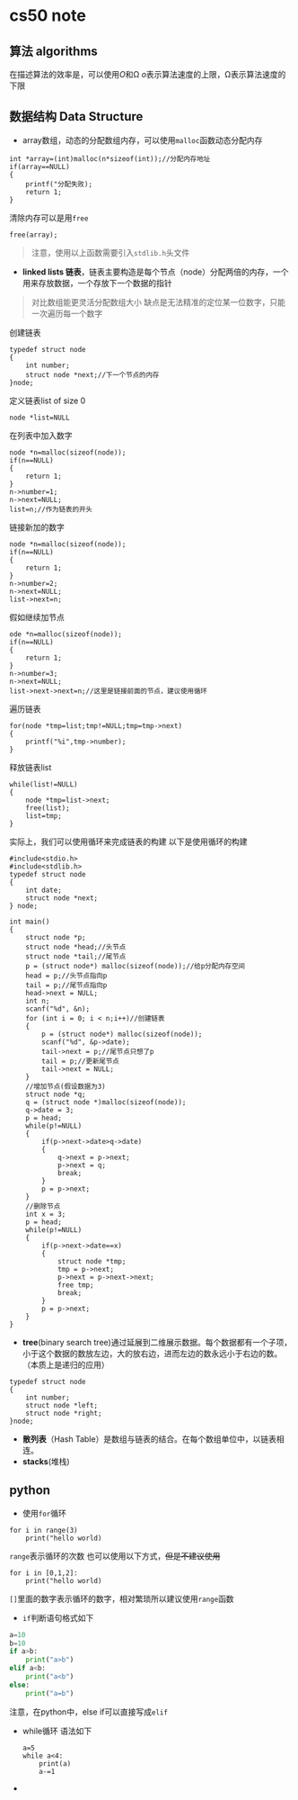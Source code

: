 # cs50 note
## 算法 algorithms
在描述算法的效率是，可以使用*O*和Ω
*o*表示算法速度的上限，Ω表示算法速度的下限
## 数据结构  Data Structure
- array数组，动态的分配数组内存，可以使用`malloc`函数动态分配内存
```
int *array=(int)malloc(n*sizeof(int));//分配内存地址
if(array==NULL)
{
    printf("分配失败);
    return 1;
}
```
清除内存可以是用`free`
```
free(array);
```
> 注意，使用以上函数需要引入`stdlib.h`头文件
>
- **linked lists 链表**，链表主要构造是每个节点（node）分配两倍的内存，一个用来存放数据，一个存放下一个数据的指针
> 对比数组能更灵活分配数组大小
> 缺点是无法精准的定位某一位数字，只能一次遍历每一个数字
>
创建链表
```
typedef struct node
{
    int number;
    struct node *next;//下一个节点的内存
}node;
```
定义链表list of size 0
```
node *list=NULL
```
在列表中加入数字
```
node *n=malloc(sizeof(node));
if(n==NULL)
{
    return 1;
}
n->number=1;
n->next=NULL;
list=n;//作为链表的开头
```
链接新加的数字
```
node *n=malloc(sizeof(node));
if(n==NULL)
{
    return 1;
}
n->number=2;
n->next=NULL;
list->next=n;
```
假如继续加节点
```
ode *n=malloc(sizeof(node));
if(n==NULL)
{
    return 1;
}
n->number=3;
n->next=NULL;
list->next->next=n;//这里是链接前面的节点，建议使用循环
```
遍历链表
```
for(node *tmp=list;tmp!=NULL;tmp=tmp->next)
{
    printf("%i",tmp->number);
}
```
释放链表list
```
while(list!=NULL)
{
    node *tmp=list->next;
    free(list);
    list=tmp;
}
```
实际上，我们可以使用循环来完成链表的构建
以下是使用循环的构建
```
#include<stdio.h>
#include<stdlib.h>
typedef struct node
{
    int date;
    struct node *next;
} node;

int main()
{
    struct node *p;
    struct node *head;//头节点
    struct node *tail;//尾节点
    p = (struct node*) malloc(sizeof(node));//给p分配内存空间
    head = p;//头节点指向p
    tail = p;//尾节点指向p
    head->next = NULL;
    int n;
    scanf("%d", &n);
    for (int i = 0; i < n;i++)//创建链表
    {
        p = (struct node*) malloc(sizeof(node));
        scanf("%d", &p->date);
        tail->next = p;//尾节点只想了p
        tail = p;//更新尾节点
        tail->next = NULL;
    }
    //增加节点(假设数据为3)
    struct node *q;
    q = (struct node *)malloc(sizeof(node));
    q->date = 3;
    p = head;
    while(p!=NULL)
    {
        if(p->next->date>q->date)
        {
            q->next = p->next;
            p->next = q;
            break;
        }
        p = p->next;
    }
    //删除节点
    int x = 3;
    p = head;
    while(p!=NULL)
    {
        if(p->next->date==x)
        {
            struct node *tmp;
            tmp = p->next;
            p->next = p->next->next;
            free tmp;
            break;
        }
        p = p->next;
    }
}
```
- **tree**(binary search tree)通过延展到二维展示数据。每个数据都有一个子项，小于这个数据的数放左边，大的放右边，进而左边的数永远小于右边的数。（本质上是递归的应用）
```
typedef struct node
{
    int number;
    struct node *left;
    struct node *right;
}node;
```
- **散列表**（Hash Table）是数组与链表的结合。在每个数组单位中，以链表相连。
- **stacks**(堆栈)
## python
- 使用`for`循环
```
for i in range(3)
    print("hello world)
```
`range`表示循环的次数
也可以使用以下方式，~~但是不建议使用~~
```
for i in [0,1,2]:
    print("hello world)
```
`[]`里面的数字表示循环的数字，相对繁琐所以建议使用`range`函数

- `if`判断语句格式如下

```python
a=10
b=10
if a>b:
    print("a>b")
elif a<b:
    print("a<b")
else:
    print("a=b")
```

注意，在python中，else if可以直接写成`elif`
- while循环
  语法如下
  
  ```
  a=5
  while a<4:
      print(a)
      a-=1
  ```
- 
